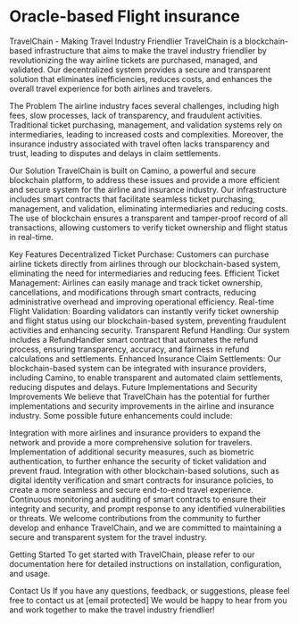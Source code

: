 # Oracle-based Flight insurance
TravelChain - Making Travel Industry Friendlier
TravelChain is a blockchain-based infrastructure that aims to make the travel industry friendlier by revolutionizing the way airline tickets are purchased, managed, and validated. Our decentralized system provides a secure and transparent solution that eliminates inefficiencies, reduces costs, and enhances the overall travel experience for both airlines and travelers.

The Problem
The airline industry faces several challenges, including high fees, slow processes, lack of transparency, and fraudulent activities. Traditional ticket purchasing, management, and validation systems rely on intermediaries, leading to increased costs and complexities. Moreover, the insurance industry associated with travel often lacks transparency and trust, leading to disputes and delays in claim settlements.

Our Solution
TravelChain is built on Camino, a powerful and secure blockchain platform, to address these issues and provide a more efficient and secure system for the airline and insurance industry. Our infrastructure includes smart contracts that facilitate seamless ticket purchasing, management, and validation, eliminating intermediaries and reducing costs. The use of blockchain ensures a transparent and tamper-proof record of all transactions, allowing customers to verify ticket ownership and flight status in real-time.

Key Features
Decentralized Ticket Purchase: Customers can purchase airline tickets directly from airlines through our blockchain-based system, eliminating the need for intermediaries and reducing fees.
Efficient Ticket Management: Airlines can easily manage and track ticket ownership, cancellations, and modifications through smart contracts, reducing administrative overhead and improving operational efficiency.
Real-time Flight Validation: Boarding validators can instantly verify ticket ownership and flight status using our blockchain-based system, preventing fraudulent activities and enhancing security.
Transparent Refund Handling: Our system includes a RefundHandler smart contract that automates the refund process, ensuring transparency, accuracy, and fairness in refund calculations and settlements.
Enhanced Insurance Claim Settlements: Our blockchain-based system can be integrated with insurance providers, including Camino, to enable transparent and automated claim settlements, reducing disputes and delays.
Future Implementations and Security Improvements
We believe that TravelChain has the potential for further implementations and security improvements in the airline and insurance industry. Some possible future enhancements could include:

Integration with more airlines and insurance providers to expand the network and provide a more comprehensive solution for travelers.
Implementation of additional security measures, such as biometric authentication, to further enhance the security of ticket validation and prevent fraud.
Integration with other blockchain-based solutions, such as digital identity verification and smart contracts for insurance policies, to create a more seamless and secure end-to-end travel experience.
Continuous monitoring and auditing of smart contracts to ensure their integrity and security, and prompt response to any identified vulnerabilities or threats.
We welcome contributions from the community to further develop and enhance TravelChain, and we are committed to maintaining a secure and transparent system for the travel industry.

Getting Started
To get started with TravelChain, please refer to our documentation here for detailed instructions on installation, configuration, and usage.

Contact Us
If you have any questions, feedback, or suggestions, please feel free to contact us at [email protected] We would be happy to hear from you and work together to make the travel industry friendlier!